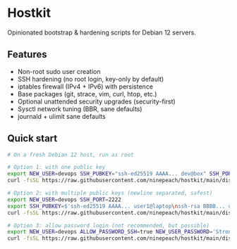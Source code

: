 # Hostkit

Opinionated bootstrap & hardening scripts for Debian 12 servers.

## Features
- Non-root sudo user creation
- SSH hardening (no root login, key-only by default)
- iptables firewall (IPv4 + IPv6) with persistence
- Base packages (git, strace, vim, curl, htop, etc.)
- Optional unattended security upgrades (security-first)
- Sysctl network tuning (BBR, sane defaults)
- journald + ulimit sane defaults

## Quick start
```bash
# On a fresh Debian 12 host, run as root

# Option 1: with one public key
export NEW_USER=devops SSH_PUBKEY="ssh-ed25519 AAAA... dev@box" SSH_PORT=2222
curl -fsSL https://raw.githubusercontent.com/ninepeach/hostkit/main/dist/hostkit-deb12-init.sh | bash

# Option 2: with multiple public keys (newline separated, safest)
export NEW_USER=devops SSH_PORT=2222
export SSH_PUBKEY=$'ssh-ed25519 AAAA... user1@laptop\nssh-rsa BBBB... user2@desktop'
curl -fsSL https://raw.githubusercontent.com/ninepeach/hostkit/main/dist/hostkit-deb12-init.sh | bash

# Option 3: allow password login (not recommended, but possible)
export NEW_USER=devops ALLOW_PASSWORD_SSH=true NEW_USER_PASSWORD='StrongPass#2025' SSH_PORT=2222
curl -fsSL https://raw.githubusercontent.com/ninepeach/hostkit/main/dist/hostkit-deb12-init.sh | bash